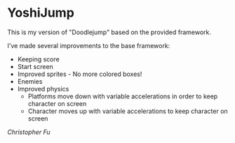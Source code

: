 # YoshiJump

This is my version of "Doodlejump" based on the provided framework.

I've made several improvements to the base framework:
- Keeping score
- Start screen
- Improved sprites - No more colored boxes!
- Enemies
- Improved physics
	- Platforms move down with variable accelerations in order to keep character on screen
	- Character moves up with variable accelerations to keep character on screen

*Christopher Fu*
